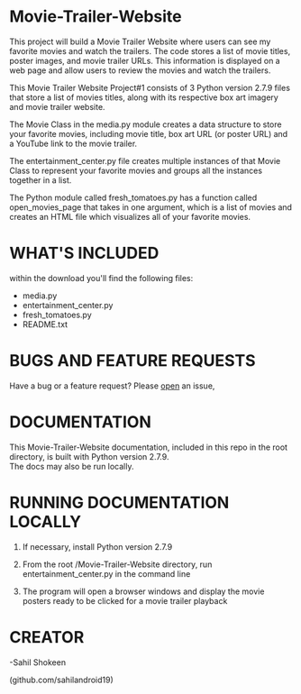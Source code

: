 # Movie-Trailer-Website

This project will build a Movie Trailer Website where users can see my favorite movies and watch the trailers. 
The code stores a list of movie titles, poster images, and movie trailer URLs. 
This information is displayed on a web page and allow users to review the movies and watch the trailers.

This Movie Trailer Website Project#1 consists of 3 Python version 2.7.9 files that store a list of movies titles, 
along with its respective box art imagery and movie trailer website. 

The Movie Class in the media.py module creates a data structure to store your favorite movies, including movie title, 
box art URL (or poster URL) and a YouTube link to the movie trailer.

The entertainment_center.py file creates multiple instances of that Movie Class to represent your favorite movies and 
groups all the instances together in a list.

The Python module called fresh_tomatoes.py has a function called open_movies_page that takes in one argument, 
which is a list of movies and creates an HTML file which visualizes all of your favorite movies.


# WHAT'S INCLUDED

within the download you'll find the following files:

* media.py
* entertainment_center.py
* fresh_tomatoes.py
* README.txt


# BUGS AND FEATURE REQUESTS

Have a bug or a feature request? Please [open](https://github.com/sahilandroid19/Movie_Trailer_Website/issues/new) an issue,


# DOCUMENTATION

This Movie-Trailer-Website documentation, included in this repo in the root directory, is built with Python version 2.7.9.  
The docs may also be run locally.


# RUNNING DOCUMENTATION LOCALLY

1. If necessary, install Python version 2.7.9

2. From the root /Movie-Trailer-Website directory, run entertainment_center.py in the command line

3. The program will open a browser windows and display the movie posters ready to be clicked for a movie trailer playback


# CREATOR

-Sahil Shokeen

(github.com/sahilandroid19)
